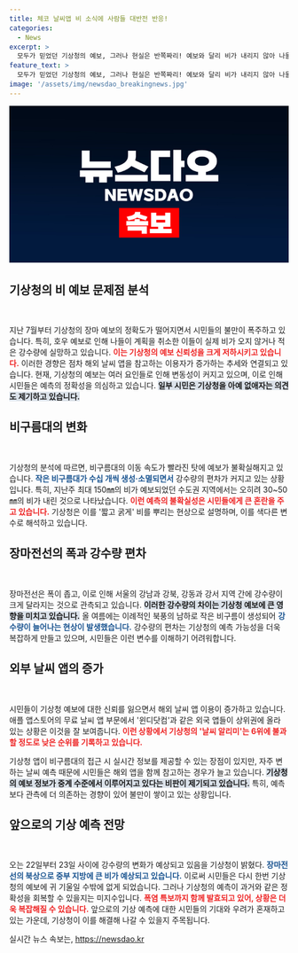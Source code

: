```yaml
---
title: 체코 날씨앱 비 소식에 사람들 대반전 반응!
categories:
  - News
excerpt: >
  모두가 믿었던 기상청의 예보, 그러나 현실은 반쪽짜리! 예보와 달리 비가 내리지 않아 나들이 계획이 엉망으로. 불만 폭주 속, 해외 앱으로의 대체도 급증 중이다. 과연 기상청은 이 위기를 어떻게 극복할까? 클릭해서 자세한 이야기를 확인하세요!
feature_text: >
  모두가 믿었던 기상청의 예보, 그러나 현실은 반쪽짜리! 예보와 달리 비가 내리지 않아 나들이 계획이 엉망으로. 불만 폭주 속, 해외 앱으로의 대체도 급증 중이다. 과연 기상청은 이 위기를 어떻게 극복할까? 클릭해서 자세한 이야기를 확인하세요!
image: '/assets/img/newsdao_breakingnews.jpg'
---
```


<p><img src="/assets/img/newsdao_breakingnews.jpg" alt="pcversion 속보" /></p>

<h2 data-ke-size="size26">기상청의 비 예보 문제점 분석</h2>

<p data-ke-size="size16">&nbsp;</p>

<p>지난 7월부터 기상청의 장마 예보의 정확도가 떨어지면서 시민들의 불만이 폭주하고 있습니다. 특히, 호우 예보로 인해 나들이 계획을 취소한 이들이 실제 비가 오지 않거나 적은 강수량에 실망하고 있습니다. <b><span style="color: #ee2323;">이는 기상청의 예보 신뢰성을 크게 저하시키고 있습니다.</span></b> 이러한 경향은 점차 해외 날씨 앱을 참고하는 이용자가 증가하는 추세와 연결되고 있습니다. 현재, 기상청의 예보는 여러 요인들로 인해 변동성이 커지고 있으며, 이로 인해 시민들은 예측의 정확성을 의심하고 있습니다. <b><span style="background-color: #21538527;">일부 시민은 기상청을 아예 없애자는 의견도 제기하고 있습니다.</span></b> </p>

<h2 data-ke-size="size26">비구름대의 변화</h2>

<p data-ke-size="size16">&nbsp;</p>

<p>기상청의 분석에 따르면, 비구름대의 이동 속도가 빨라진 탓에 예보가 불확실해지고 있습니다. <b><span style="color: #1a5490;">작은 비구름대가 수십 개씩 생성·소멸되면서</span></b> 강수량의 편차가 커지고 있는 상황입니다. 특히, 지난주 최대 150㎜의 비가 예보되었던 수도권 지역에서는 오히려 30~50㎜의 비가 내린 것으로 나타났습니다. <b><span style="color: #ee2323;">이런 예측의 불확실성은 시민들에게 큰 혼란을 주고 있습니다.</span></b> 기상청은 이를 '짧고 굵게' 비를 뿌리는 현상으로 설명하며, 이를 색다른 변수로 해석하고 있습니다. </p>

<h2 data-ke-size="size26">장마전선의 폭과 강수량 편차</h2>

<p data-ke-size="size16">&nbsp;</p>

<p>장마전선은 폭이 좁고, 이로 인해 서울의 강남과 강북, 강동과 강서 지역 간에 강수량이 크게 달라지는 것으로 관측되고 있습니다. <b><span style="background-color: #21538527;">이러한 강수량의 차이는 기상청 예보에 큰 영향을 미치고 있습니다.</span></b> 올 여름에는 이례적인 북풍의 남하로 작은 비구름이 생성되어 <b><span style="color: #1a5490;">강수량이 늘어나는 현상이 발생했습니다.</span></b> 강수량의 편차는 기상청의 예측 가능성을 더욱 복잡하게 만들고 있으며, 시민들은 이런 변수를 이해하기 어려워합니다. </p>

<h2 data-ke-size="size26">외부 날씨 앱의 증가</h2>

<p data-ke-size="size16">&nbsp;</p>

<p>시민들이 기상청 예보에 대한 신뢰를 잃으면서 해외 날씨 앱 이용이 증가하고 있습니다. 애플 앱스토어의 무료 날씨 앱 부문에서 '윈디닷컴'과 같은 외국 앱들이 상위권에 올라 있는 상황은 이것을 잘 보여줍니다. <b><span style="color: #ee2323;">이런 상황에서 기상청의 '날씨 알리미'는 6위에 불과할 정도로 낮은 순위를 기록하고 있습니다.</span></b> </p>

<p>기상청 앱이 비구름대의 접근 시 실시간 정보를 제공할 수 있는 장점이 있지만, 자주 변하는 날씨 예측 때문에 시민들은 해외 앱을 함께 참고하는 경우가 늘고 있습니다. <b><span style="background-color: #21538527;">기상청의 예보 정보가 중계 수준에서 이루어지고 있다는 비판이 제기되고 있습니다.</span></b> 특히, 예측보다 관측에 더 의존하는 경향이 있어 불만이 쌓이고 있는 상황입니다.</p>

<h2 data-ke-size="size26">앞으로의 기상 예측 전망</h2>

<p data-ke-size="size16">&nbsp;</p>

<p>오는 22일부터 23일 사이에 강수량의 변화가 예상되고 있음을 기상청이 밝혔다. <b><span style="color: #1a5490;">장마전선의 북상으로 중부 지방에 큰 비가 예상되고 있습니다.</span></b> 이로써 시민들은 다시 한번 기상청의 예보에 귀 기울일 수밖에 없게 되었습니다. 그러나 기상청의 예측이 과거와 같은 정확성을 회복할 수 있을지는 미지수입니다. <b><span style="color: #ee2323;">폭염 특보까지 함께 발효되고 있어, 상황은 더욱 복잡해질 수 있습니다.</span></b> 앞으로의 기상 예측에 대한 시민들의 기대와 우려가 혼재하고 있는 가운데, 기상청이 이를 해결해 나갈 수 있을지 주목됩니다.</p>
실시간 뉴스 속보는, <a href="https://newsdao.kr" rel="dofollow">https://newsdao.kr</a>


